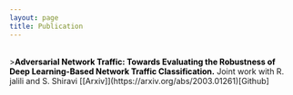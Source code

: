 ```yaml
---
layout: page
title: Publication
---
```


<br>
><font color="black"><b>Adversarial Network Traffic: Towards Evaluating the Robustness of Deep Learning-Based Network Traffic Classification.</b></font> Joint work with R. jalili and S. Shiravi [[Arxiv]](https://arxiv.org/abs/2003.01261)[Github]<br><br>
